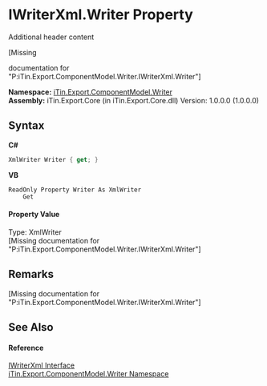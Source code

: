 # IWriterXml.Writer Property 
Additional header content 

\[Missing <summary> documentation for "P:iTin.Export.ComponentModel.Writer.IWriterXml.Writer"\]

**Namespace:**&nbsp;<a href="37973b78-6b66-1218-9d7d-14680ab2aeda">iTin.Export.ComponentModel.Writer</a><br />**Assembly:**&nbsp;iTin.Export.Core (in iTin.Export.Core.dll) Version: 1.0.0.0 (1.0.0.0)

## Syntax

**C#**<br />
``` C#
XmlWriter Writer { get; }
```

**VB**<br />
``` VB
ReadOnly Property Writer As XmlWriter
	Get
```


#### Property Value
Type: XmlWriter<br />\[Missing <value> documentation for "P:iTin.Export.ComponentModel.Writer.IWriterXml.Writer"\]

## Remarks
\[Missing <remarks> documentation for "P:iTin.Export.ComponentModel.Writer.IWriterXml.Writer"\]

## See Also


#### Reference
<a href="835234e0-ea79-3da8-8c3b-b7f75eb3758e">IWriterXml Interface</a><br /><a href="37973b78-6b66-1218-9d7d-14680ab2aeda">iTin.Export.ComponentModel.Writer Namespace</a><br />